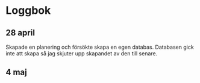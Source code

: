 # Loggbok
## 28 april
Skapade en planering och försökte skapa en egen databas.
Databasen gick inte att skapa så jag skjuter upp skapandet av den till senare.

## 4 maj
